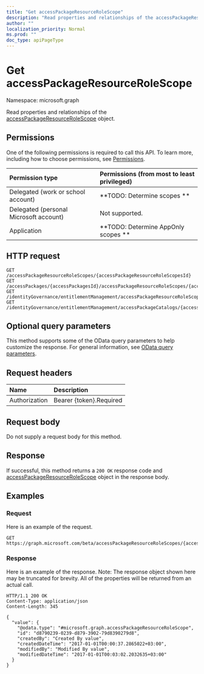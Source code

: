 ```yaml
---
title: "Get accessPackageResourceRoleScope"
description: "Read properties and relationships of the accessPackageResourceRoleScope object."
author: ""
localization_priority: Normal
ms.prod: ""
doc_type: apiPageType
---
```


# Get accessPackageResourceRoleScope

Namespace: microsoft.graph

Read properties and relationships of the [accessPackageResourceRoleScope](../resources/accesspackageresourcerolescope.md) object.

## Permissions
One of the following permissions is required to call this API. To learn more, including how to choose permissions, see [Permissions](/concepts/permissions-reference.md).

|Permission type|Permissions (from most to least privileged)|
|:---|:---|
|Delegated (work or school account)|**TODO: Determine scopes **|
|Delegated (personal Microsoft account)|Not supported.|
|Application|**TODO: Determine AppOnly scopes **|

## HTTP request
<!-- {
  "blockType": "ignored"
}
-->
``` http
GET /accessPackageResourceRoleScopes/{accessPackageResourceRoleScopesId}
GET /accessPackages/{accessPackagesId}/accessPackageResourceRoleScopes/{accessPackageResourceRoleScopeId}
GET /identityGovernance/entitlementManagement/accessPackageResourceRoleScopes/{accessPackageResourceRoleScopeId}
GET /identityGovernance/entitlementManagement/accessPackageCatalogs/{accessPackageCatalogId}/accessPackages/{accessPackageId}/accessPackageResourceRoleScopes/{accessPackageResourceRoleScopeId}
```

## Optional query parameters
This method supports some of the OData query parameters to help customize the response. For general information, see [OData query parameters](/graph/query-parameters).

## Request headers
|Name|Description|
|:---|:---|
|Authorization|Bearer {token}.Required|

## Request body
Do not supply a request body for this method.

## Response
If successful, this method returns a `200 OK` response code and [accessPackageResourceRoleScope](../resources/accesspackageresourcerolescope.md) object in the response body.

## Examples

### Request
Here is an example of the request.
<!-- {
  "blockType": "request",
  "name": "get_accesspackageresourcerolescope"
}
-->
``` http
GET https://graph.microsoft.com/beta/accessPackageResourceRoleScopes/{accessPackageResourceRoleScopesId}
```

### Response
Here is an example of the response. Note: The response object shown here may be truncated for brevity. All of the properties will be returned from an actual call.
<!-- {
  "blockType": "response",
  "truncated": true,
  "@odata.type": "microsoft.graph.accessPackageResourceRoleScope"
}
-->
``` http
HTTP/1.1 200 OK
Content-Type: application/json
Content-Length: 345

{
  "value": {
    "@odata.type": "#microsoft.graph.accessPackageResourceRoleScope",
    "id": "d8790239-0239-d879-3902-79d8390279d8",
    "createdBy": "Created By value",
    "createdDateTime": "2017-01-01T00:00:37.2865022+03:00",
    "modifiedBy": "Modified By value",
    "modifiedDateTime": "2017-01-01T00:03:02.2032635+03:00"
  }
}
```

